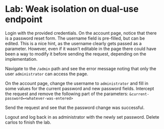 # Lab: Weak isolation on dual-use endpoint

Login with the provided credentials. On the account page, notice that there is a password reset form. The username field is pre-filled, but can be edited. This is a nice hint, as the username clearly gets passed as a parameter. However, even if it wasn't editable in the page there could have been a way to modify it before sending the request, depending on the implementation.

Navigate to the `/admin` path and see the error message noting that only the user `administrator` can access the page.

On the account page, change the username to `administrator` and fill in some values for the current password and new password fields. Intercept the request and remove the following part of the parameters: `&current-password=<whatever-was-entered>`

Send the request and see that the password change was successful.

Logout and log back in as administrator with the newly set password. Delete carlos to finish the lab.